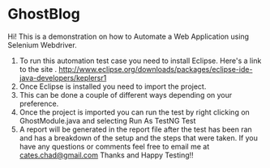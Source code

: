 # GhostBlog
Hi! This is a demonstration on how to Automate a Web Application using Selenium Webdriver. 
1. To run this automation test case you need to install Eclipse. Here's a link to the site . http://www.eclipse.org/downloads/packages/eclipse-ide-java-developers/keplersr1
2. Once Eclipse is installed you need to import the project.
3. This can be done a couple of different ways depending on your preference.
4. Once the project is imported you can run the test by right clicking on GhostModule.java and selecting Run As TestNG Test
5. A report will be generated in the report file after the test has been ran and has a breakdown of the setup and the steps that were taken.
If you have any questions or comments feel free to email me at cates.chad@gmail.com
Thanks and Happy Testing!!
